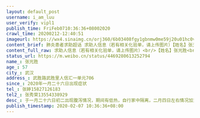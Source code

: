 ```yaml
---
layout: default_post
username: i_am_luu
user_verify: vipl1
publish_time: FriFeb0710:36:36+08002020
crawl_time: 20200212-12:40:51
imageurl: https://wx4.sinaimg.cn/orj360/6b03408fgy1gbnmw0me59j20u01hc0vx.jpg,https://wx4.sinaimg.cn/orj360/6b03408fgy1gbnmw080saj20nb15f0x3.jpg
content_brief: 肺炎患者求助超话 求助人信息（若有相关化验单，请上传图片）【姓名】张光胜【年龄】57【所在城市】武汉【所在小区、社区】武胜路武胜里人信汇一单元706【患病时间】2020年一月二十六日出现症状【联系方式】张婷 15827126183【其他紧急联系人】张秀荣 13554338929【病情描述】于一月二十六 ...全文
content_full_raw: 求助人信息（若有相关化验单，请上传图片）<br/>【姓名】张光胜<br/>【年龄】57<br/>【所在城市】武汉<br/>【所在小区、社区】武胜路武胜里人信汇一单元706<br/>【患病时间】2020年一月二十六日出现症状<br/>【联系方式】张婷15827126183<br/>【其他紧急联系人】张秀荣13554338929<br/>【病情描述】于一月二十六日初二出现腹泻情况，期间有低热，自行家中隔离，二月四日左右情况加重，腹泻呕吐进食困难，高烧38.9，持续发烧有一周多，全身无力，二月六日在武汉市第一医院凌晨三点拍的ct，回家后自行服用双黄连口服液，还是反复发烧不退。二月六日核酸检测结果显示确诊，但是白天医生结合ct片子表示情况非常严重，可确定是确诊，需要立即住院，不然有生命危险，但目前检查的医院不能收治（武汉市第一医院），现在情况紧急，有生命危险，需要紧急帮助，目前人还在一医院，由于家中还有一位80多岁老人不能在家中进行隔离，且确诊患者老婆也是轻症感染者，情况很严重！跟所在社区联系，得到的反馈只有等待，排队，前面还有很多人，无法处理此情况，态度强硬！
status_url: https://m.weibo.cn/status/4469280613252794
name_: 张光胜
age_: 57
city_: 武汉
address_: 武胜路武胜里人信汇一单元706
since_: 2020年一月二十六日出现症状
tel_: 张婷15827126183
tel2_: 张秀荣13554338929
desc_: 于一月二十六日初二出现腹泻情况，期间有低热，自行家中隔离，二月四日左右情况加重，腹泻呕吐进食困难，高烧38.9，持续发烧有一周多，全身无力，二月六日在武汉市第一医院凌晨三点拍的ct，回家后自行服用双黄连口服液，还是反复发烧不退。二月六日核酸检测结果显示确诊，但是白天医生结合ct片子表示情况非常严重，可确定是确诊，需要立即住院，不然有生命危险，但目前检查的医院不能收治（武汉市第一医院），现在情况紧急，有生命危险，需要紧急帮助，目前人还在一医院，由于家中还有一位80多岁老人不能在家中进行隔离，且确诊患者老婆也是轻症感染者，情况很严重！跟所在社区联系，得到的反馈只有等待，排队，前面还有很多人，无法处理此情况，态度强硬！
publish_timestamp: 2020-02-07 10:36:36+08:00
---
```

